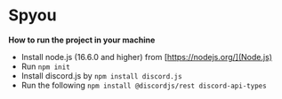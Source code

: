 # Spyou

**How to run the project in your machine**

- Install node.js (16.6.0 and higher) from [https://nodejs.org/](Node.js)
- Run ```npm init```
- Install discord.js by ```npm install discord.js```
- Run the following ```npm install @discordjs/rest discord-api-types```
